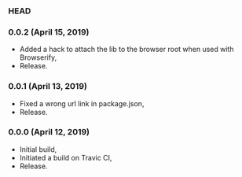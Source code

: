 ### HEAD

### 0.0.2 (April 15, 2019)

  * Added a hack to attach the lib to the browser root when used with Browserify,
  * Release.


### 0.0.1 (April 13, 2019)

  * Fixed a wrong url link in package.json,
  * Release.


### 0.0.0 (April 12, 2019)

  * Initial build,
  * Initiated a build on Travic CI,
  * Release.
